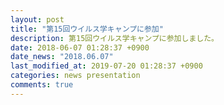 ```yaml
---
layout: post
title: "第15回ウイルス学キャンプに参加"
description: 第15回ウイルス学キャンプに参加しました。
date: 2018-06-07 01:28:37 +0900
date_news: "2018.06.07"
last_modified_at: 2019-07-20 01:28:37 +0900
categories: news presentation
comments: true
---
```


